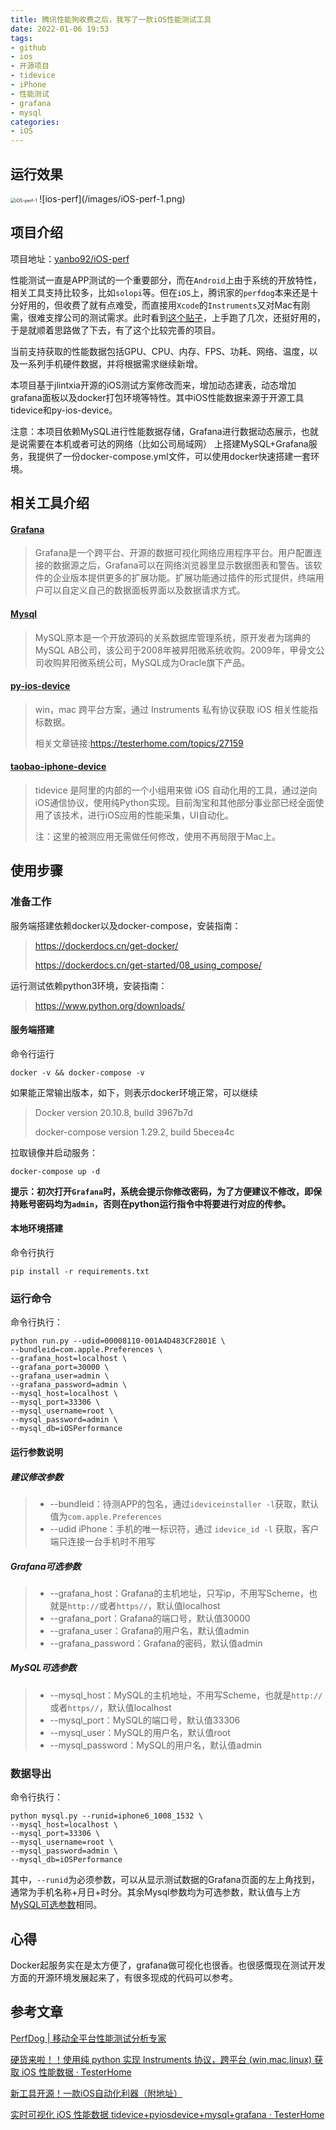 ```yaml
---
title: 腾讯性能狗收费之后，我写了一款iOS性能测试工具
date: 2022-01-06 19:53
tags:
- github
- ios
- 开源项目
- tidevice
- iPhone
- 性能测试
- grafana
- mysql
categories:
- iOS
---
```




## 运行效果

<img src="/images/iOS-perf-1.png" alt="iOS-perf-1" style="zoom:50%;" />
![ios-perf](/images/iOS-perf-1.png)


## 项目介绍

项目地址：[yanbo92/iOS-perf](https://github.com/yanbo92/iOS-perf)

性能测试一直是APP测试的一个重要部分，而在`Android`上由于系统的开放特性，相关工具支持比较多，比如`solopi`等。但在`iOS`上，腾讯家的`perfdog`本来还是十分好用的，但收费了就有点难受，而直接用`Xcode`的`Instruments`又对Mac有刚需，很难支撑公司的测试需求。此时看到[这个贴子](http://testerhome.com/topics/31066)，上手跑了几次，还挺好用的，于是就顺着思路做了下去，有了这个比较完善的项目。

当前支持获取的性能数据包括GPU、CPU、内存、FPS、功耗、网络、温度，以及一系列手机硬件数据，并将根据需求继续新增。

本项目基于jlintxia开源的iOS测试方案修改而来，增加动态建表，动态增加grafana面板以及docker打包环境等特性。其中iOS性能数据来源于开源工具tidevice和py-ios-device。

注意：本项目依赖MySQL进行性能数据存储，Grafana进行数据动态展示，也就是说需要在本机或者可达的网络（比如公司局域网） 上搭建MySQL+Grafana服务，我提供了一份docker-compose.yml文件，可以使用docker快速搭建一套环境。



## 相关工具介绍

#### [Grafana](https://grafana.com/)

> Grafana是一个跨平台、开源的数据可视化网络应用程序平台。用户配置连接的数据源之后，Grafana可以在网络浏览器里显示数据图表和警告。该软件的企业版本提供更多的扩展功能。扩展功能通过插件的形式提供，终端用户可以自定义自己的数据面板界面以及数据请求方式。

#### [Mysql](https://www.mysql.com/cn/)

> MySQL原本是一个开放源码的关系数据库管理系统，原开发者为瑞典的MySQL AB公司，该公司于2008年被昇阳微系统收购。2009年，甲骨文公司收购昇阳微系统公司，MySQL成为Oracle旗下产品。



#### [py-ios-device](https://github.com/YueChen-C/py-ios-device)

> win，mac 跨平台方案，通过 Instruments 私有协议获取 iOS 相关性能指标数据。
>
> 相关文章链接:https://testerhome.com/topics/27159



#### [taobao-iphone-device](https://github.com/alibaba/taobao-iphone-device)

> tidevice 是阿里的内部的一个小组用来做 iOS 自动化用的工具，通过逆向iOS通信协议，使用纯Python实现。目前淘宝和其他部分事业部已经全面使用了该技术，进行iOS应用的性能采集，UI自动化。
>
> 注：这里的被测应用无需做任何修改，使用不再局限于Mac上。



## 使用步骤

### 准备工作

服务端搭建依赖docker以及docker-compose，安装指南：

>https://dockerdocs.cn/get-docker/
>
>https://dockerdocs.cn/get-started/08_using_compose/

运行测试依赖python3环境，安装指南：

>https://www.python.org/downloads/


#### 服务端搭建

命令行运行

```
docker -v && docker-compose -v
```

如果能正常输出版本，如下，则表示docker环境正常，可以继续

>Docker version 20.10.8, build 3967b7d
>
>docker-compose version 1.29.2, build 5becea4c

拉取镜像并启动服务：

```
docker-compose up -d  
```
**提示：初次打开`Grafana`时，系统会提示你修改密码，为了方便建议不修改，即保持账号密码均为`admin`，否则在python运行指令中将要进行对应的传参。**



#### 本地环境搭建

命令行执行

```
pip install -r requirements.txt
```






### 运行命令
命令行执行：
```shell
python run.py --udid=00008110-001A4D483CF2801E \
--bundleid=com.apple.Preferences \
--grafana_host=localhost \
--grafana_port=30000 \
--grafana_user=admin \
--grafana_password=admin \
--mysql_host=localhost \
--mysql_port=33306 \
--mysql_username=root \
--mysql_password=admin \
--mysql_db=iOSPerformance
```


#### 运行参数说明



##### 建议修改参数

>- --bundleid：待测APP的包名，通过`ideviceinstaller -l`获取，默认值为`com.apple.Preferences`
>- --udid iPhone：手机的唯一标识符，通过 `idevice_id -l` 获取，客户端只连接一台手机时不用写



##### Grafana可选参数

> - --grafana_host：Grafana的主机地址，只写ip，不用写Scheme，也就是`http://`或者`https//`，默认值localhost
> - --grafana_port：Grafana的端口号，默认值30000
> - --grafana_user：Grafana的用户名，默认值admin
> - --grafana_password：Grafana的密码，默认值admin



##### MySQL可选参数

> - --mysql_host：MySQL的主机地址，不用写Scheme，也就是`http://`或者`https//`，默认值localhost
> - --mysql_port：MySQL的端口号，默认值33306
> - --mysql_user：MySQL的用户名，默认值root
> - --mysql_password：MySQL的用户名，默认值admin



### 数据导出

命令行执行：
```shell
python mysql.py --runid=iphone6_1008_1532 \
--mysql_host=localhost \
--mysql_port=33306 \
--mysql_username=root \
--mysql_password=admin \
--mysql_db=iOSPerformance
```

其中，`--runid`为必须参数，可以从显示测试数据的Grafana页面的左上角找到，通常为手机名称+月日+时分。其余Mysql参数均为可选参数，默认值与上方[MySQL可选参数](#MySQL可选参数)相同。



## 心得

Docker起服务实在是太方便了，grafana做可视化也很香。也很感慨现在测试开发方面的开源环境发展起来了，有很多现成的代码可以参考。



## 参考文章

[PerfDog | 移动全平台性能测试分析专家](https://perfdog.qq.com/)

[硬货来啦！！使用纯 python 实现 Instruments 协议，跨平台 (win,mac,linux) 获取 iOS 性能数据 · TesterHome](https://testerhome.com/topics/27159)

[新工具开源！一款iOS自动化利器（附地址）](https://tech.taobao.org/news/lxhg5l)

[实时可视化 iOS 性能数据 tidevice+pyiosdevice+mysql+grafana · TesterHome](http://testerhome.com/topics/31066)
